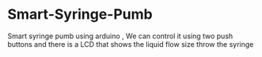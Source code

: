 # Smart-Syringe-Pumb
Smart syringe pumb using arduino  , We can control it using two push buttons and there is a LCD that shows the liquid flow size throw the syringe
